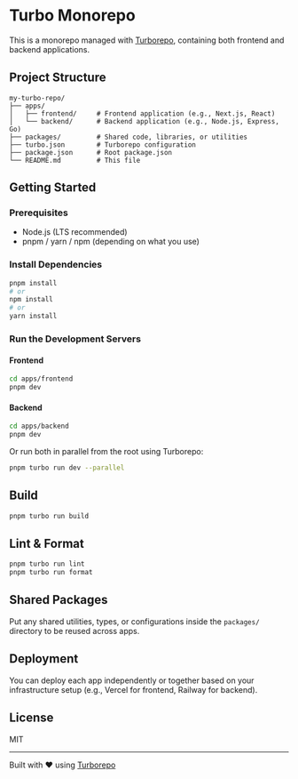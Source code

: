 # Turbo Monorepo

This is a monorepo managed with [Turborepo](https://turbo.build/), containing both frontend and backend applications.

## Project Structure

```
my-turbo-repo/
├── apps/
│   ├── frontend/     # Frontend application (e.g., Next.js, React)
│   └── backend/      # Backend application (e.g., Node.js, Express, Go)
├── packages/         # Shared code, libraries, or utilities
├── turbo.json        # Turborepo configuration
├── package.json      # Root package.json
└── README.md         # This file
```

## Getting Started

### Prerequisites
- Node.js (LTS recommended)
- pnpm / yarn / npm (depending on what you use)

### Install Dependencies
```bash
pnpm install
# or
npm install
# or
yarn install
```

### Run the Development Servers

#### Frontend
```bash
cd apps/frontend
pnpm dev
```

#### Backend
```bash
cd apps/backend
pnpm dev
```

Or run both in parallel from the root using Turborepo:
```bash
pnpm turbo run dev --parallel
```

## Build
```bash
pnpm turbo run build
```

## Lint & Format
```bash
pnpm turbo run lint
pnpm turbo run format
```

## Shared Packages
Put any shared utilities, types, or configurations inside the `packages/` directory to be reused across apps.

## Deployment
You can deploy each app independently or together based on your infrastructure setup (e.g., Vercel for frontend, Railway for backend).

## License
MIT

---
Built with ❤️ using [Turborepo](https://turbo.build/)

